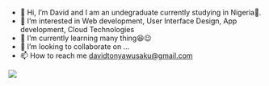 - 👋 Hi, I’m David and I am an undegraduate currently studying in Nigeria💚.
- 👀 I’m interested in Web development, User Interface Design, App development, Cloud Technologies
- 🌱 I’m currently learning many thing😆😉
- 💞️ I’m looking to collaborate on ...
- 📫 How to reach me davidtonyawusaku@gmail.com


<img src="https://github-readme-stats.vercel.app/api?username=Boydeee&&show_icons=true&title_color=ffffff&icon_color=FFB830&text_color=daf7dc&bg_color=0F52BA">


